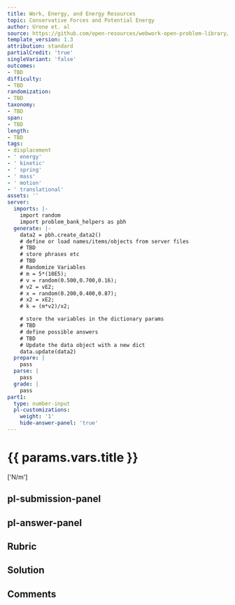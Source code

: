 ```yaml
---
title: Work, Energy, and Energy Resources
topic: Conservative Forces and Potential Energy
author: Urone et. al
source: https://github.com/open-resources/webwork-open-problem-library/tree/master/Contrib/BrockPhysics/College_Physics_Urone/7.Work_Energy_and_Energy_Resources/7-04.Conservative_Forces_and_Potential_Energy/NU_U17_07_04_001.pg
template_version: 1.3
attribution: standard
partialCredit: 'true'
singleVariant: 'false'
outcomes:
- TBD
difficulty:
- TBD
randomization:
- TBD
taxonomy:
- TBD
span:
- TBD
length:
- TBD
tags:
- displacement
- ' energy'
- ' kinetic'
- ' spring'
- ' mass'
- ' motion'
- ' translational'
assets: ''
server:
  imports: |-
    import random
    import problem_bank_helpers as pbh
  generate: |-
    data2 = pbh.create_data2()
    # define or load names/items/objects from server files
    # TBD
    # store phrases etc
    # TBD
    # Randomize Variables
    # m = 5*(10E5);
    # v = random(0.500,0.700,0.16);
    # v2 = vE2;
    # x = random(0.200,0.400,0.87);
    # x2 = xE2;
    # k = (m*v2)/x2;

    # store the variables in the dictionary params
    # TBD
    # define possible answers
    # TBD
    # Update the data object with a new dict
    data.update(data2)
  prepare: |
    pass
  parse: |
    pass
  grade: |
    pass
part1:
  type: number-input
  pl-customizations:
    weight: '1'
    hide-answer-panel: 'true'
---
```


# {{ params.vars.title }} 

['N/m']

## pl-submission-panel 


## pl-answer-panel 


## Rubric 


## Solution 


## Comments 


